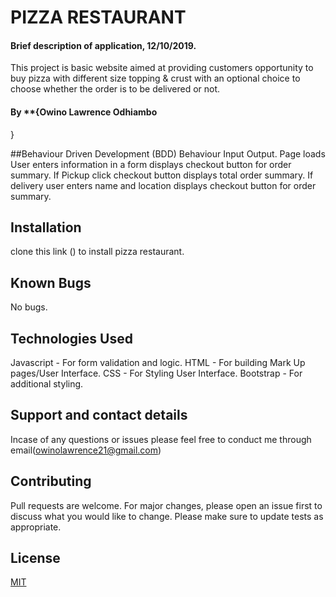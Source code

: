 # PIZZA RESTAURANT

#### Brief description of application, 12/10/2019.
This project is basic website aimed at providing customers opportunity to buy pizza  with different size topping & crust with an optional choice to choose whether the order is to be delivered or not. 

#### By **{Owino Lawrence Odhiambo
}

##Behaviour Driven Development (BDD)
Behaviour Input	Output.
Page loads	User enters information in a form	displays checkout button for order summary.
If Pickup click checkout button	displays total order summary.
If delivery	user enters name and location	displays checkout button for order summary.


## Installation
clone this link  () to install pizza restaurant.


## Known Bugs
No bugs.

## Technologies Used
Javascript - For form validation and logic.
HTML - For building Mark Up pages/User Interface.
CSS - For Styling User Interface.
Bootstrap - For additional styling.


## Support and contact details
Incase of any questions or issues please feel free to conduct me through email(owinolawrence21@gmail.com) 

## Contributing
Pull requests are welcome. For major changes, please open an issue first to discuss what you would like to change.
Please make sure to update tests as appropriate.


## License
[MIT](https://choosealicense.com/licenses/mit/)